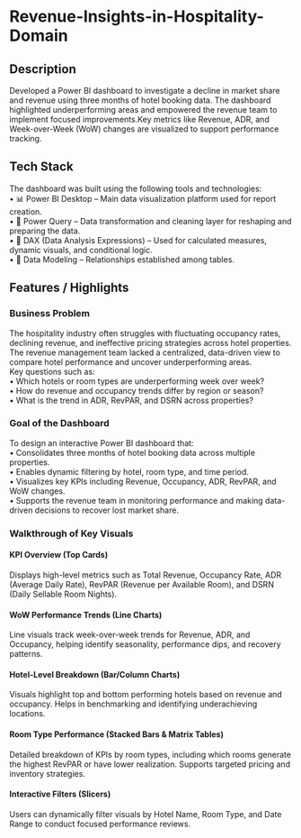 # Revenue-Insights-in-Hospitality-Domain
## Description
Developed a Power BI dashboard to investigate a decline in market share and revenue using three months of hotel booking data. The dashboard highlighted underperforming areas and empowered the revenue team to implement focused improvements.Key metrics like Revenue, ADR, and Week-over-Week (WoW) changes are visualized to support performance tracking.
## Tech Stack
The dashboard was built using the following tools and technologies:  
•	📊 Power BI Desktop – Main data visualization platform used for report creation.  
•	📂 Power Query – Data transformation and cleaning layer for reshaping and preparing the data.  
•	🧠 DAX (Data Analysis Expressions) – Used for calculated measures, dynamic visuals, and conditional logic.  
•	📝 Data Modeling – Relationships established among tables.  
## Features / Highlights  
### Business Problem    
The hospitality industry often struggles with fluctuating occupancy rates, declining revenue, and ineffective pricing strategies across hotel properties. The revenue management team lacked a centralized, data-driven view to compare hotel performance and uncover underperforming areas.  
Key questions such as:  
• Which hotels or room types are underperforming week over week?  
• How do revenue and occupancy trends differ by region or season?  
• What is the trend in ADR, RevPAR, and DSRN across properties? 

### Goal of the Dashboard  
To design an interactive Power BI dashboard that:  
• Consolidates three months of hotel booking data across multiple properties.  
• Enables dynamic filtering by hotel, room type, and time period.  
• Visualizes key KPIs including Revenue, Occupancy, ADR, RevPAR, and WoW changes.  
• Supports the revenue team in monitoring performance and making data-driven decisions to recover lost market share.  

### Walkthrough of Key Visuals
#### KPI Overview (Top Cards)
Displays high-level metrics such as Total Revenue, Occupancy Rate, ADR (Average Daily Rate), RevPAR (Revenue per Available Room), and DSRN (Daily Sellable Room Nights).
#### WoW Performance Trends (Line Charts)
Line visuals track week-over-week trends for Revenue, ADR, and Occupancy, helping identify seasonality, performance dips, and recovery patterns.
#### Hotel-Level Breakdown (Bar/Column Charts)
Visuals highlight top and bottom performing hotels based on revenue and occupancy. Helps in benchmarking and identifying underachieving locations.
#### Room Type Performance (Stacked Bars & Matrix Tables)
Detailed breakdown of KPIs by room types, including which rooms generate the highest RevPAR or have lower realization. Supports targeted pricing and inventory strategies.
#### Interactive Filters (Slicers)
Users can dynamically filter visuals by Hotel Name, Room Type, and Date Range to conduct focused performance reviews.



